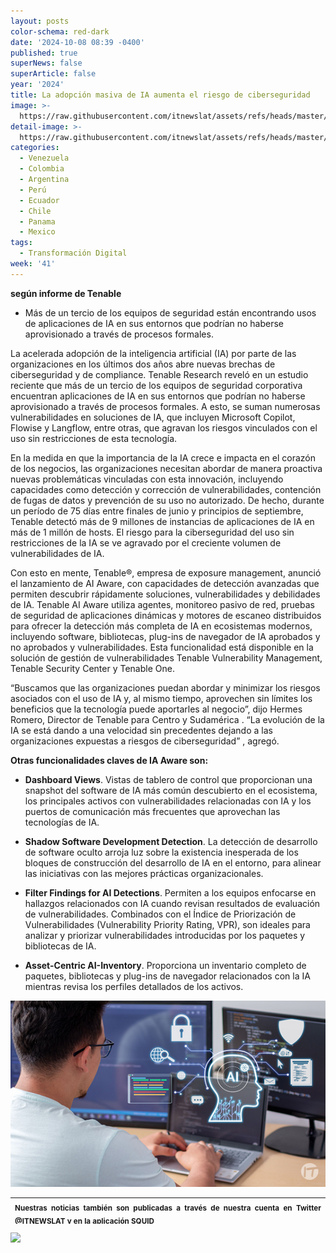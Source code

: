 ```yaml
---
layout: posts
color-schema: red-dark
date: '2024-10-08 08:39 -0400'
published: true
superNews: false
superArticle: false
year: '2024'
title: La adopción masiva de IA aumenta el riesgo de ciberseguridad
image: >-
  https://raw.githubusercontent.com/itnewslat/assets/refs/heads/master/img/540x320/Trabajo-en-IA-p.jpg
detail-image: >-
  https://raw.githubusercontent.com/itnewslat/assets/refs/heads/master/img/1024x680/Trabajo-en-IA-g.jpg
categories:
  - Venezuela
  - Colombia
  - Argentina
  - Perú
  - Ecuador
  - Chile
  - Panama
  - Mexico
tags:
  - Transformación Digital
week: '41'
---
```

**según informe de Tenable**

- Más de un tercio de los equipos de seguridad están encontrando usos de aplicaciones de IA en sus entornos que podrían no haberse aprovisionado a través de procesos formales.

La acelerada adopción de la inteligencia artificial (IA) por parte de las organizaciones en los últimos dos años abre nuevas brechas de ciberseguridad y de compliance. Tenable Research reveló en un estudio reciente que más de un tercio de los equipos de seguridad corporativa encuentran aplicaciones de IA en sus entornos que podrían no haberse aprovisionado a través de procesos formales. A esto, se suman numerosas vulnerabilidades en soluciones de IA, que incluyen Microsoft Copilot, Flowise y Langflow, entre otras, que agravan los riesgos vinculados con el uso sin restricciones de esta tecnología.

En la medida en que la importancia de la IA crece e impacta en el corazón de los negocios, las organizaciones necesitan abordar de manera proactiva nuevas problemáticas vinculadas con esta innovación, incluyendo capacidades como detección y corrección de vulnerabilidades, contención de fugas de datos y prevención de su uso no autorizado. De hecho, durante un período de 75 días entre finales de junio y principios de septiembre, Tenable detectó más de 9 millones de instancias de aplicaciones de IA en más de 1 millón de hosts. El riesgo para la ciberseguridad del uso sin restricciones de la IA se ve agravado por el creciente volumen de vulnerabilidades de IA.  

Con esto en mente, Tenable®, empresa de exposure management, anunció el lanzamiento de AI Aware, con capacidades de detección avanzadas que permiten descubrir rápidamente soluciones, vulnerabilidades y debilidades de IA. Tenable AI Aware utiliza agentes, monitoreo pasivo de red, pruebas de seguridad de aplicaciones dinámicas y motores de escaneo distribuidos para ofrecer la detección más completa de IA en ecosistemas modernos, incluyendo software, bibliotecas, plug-ins de navegador de IA aprobados y no aprobados y vulnerabilidades. Esta funcionalidad está disponible en la solución de gestión de vulnerabilidades Tenable Vulnerability Management, Tenable Security Center y Tenable One. 

“Buscamos que las organizaciones puedan abordar y minimizar los riesgos asociados con el uso de IA y, al mismo tiempo, aprovechen sin límites los beneficios que la tecnología puede aportarles al negocio”, dijo Hermes Romero, Director de Tenable para Centro y Sudamérica . “La evolución de la IA se está dando a una velocidad sin precedentes dejando a las organizaciones expuestas a riesgos de ciberseguridad” , agregó.

**Otras funcionalidades claves de IA Aware son:**

- **Dashboard Views**. Vistas de tablero de control que proporcionan una snapshot del software de IA más común descubierto en el ecosistema, los principales activos con vulnerabilidades relacionadas con IA y los puertos de comunicación más frecuentes que aprovechan las tecnologías de IA. 

- **Shadow Software Development Detection**. La detección de desarrollo de software oculto arroja luz sobre la existencia inesperada de los bloques de construcción del desarrollo de IA en el entorno, para alinear las iniciativas con las mejores prácticas organizacionales.

- **Filter Findings for AI Detections**. Permiten a los equipos enfocarse en hallazgos relacionados con IA cuando revisan resultados de evaluación de vulnerabilidades. Combinados con el Índice de Priorización de Vulnerabilidades (Vulnerability Priority Rating, VPR), son ideales para analizar y priorizar vulnerabilidades introducidas por los paquetes y bibliotecas de IA. 

- **Asset-Centric AI-Inventory**. Proporciona un inventario completo de paquetes, bibliotecas y plug-ins de navegador relacionados con la IA mientras revisa los perfiles detallados de los activos.
 
![](https://raw.githubusercontent.com/itnewslat/assets/refs/heads/master/img/540x320/Trabajo-en-IA-p.jpg)

<table style="height: 42px;" width="569">
<tbody>
<tr>
<td style="text-align: justify;"><sub><strong>Nuestras noticias también son publicadas a través de nuestra cuenta en Twitter <a href="https://twitter.com/itnewslat?lang=es">@ITNEWSLAT</a> y en la aplicación <a href="https://squidapp.co/en/">SQUID</a></strong></sub></td>
</tr>
</tbody>
</table>

<img src="https://tracker.metricool.com/c3po.jpg?hash=56f88a41e39ab42c063cc51676587a04"/>